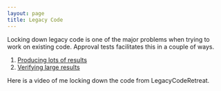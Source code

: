 ```yaml
---
layout: page
title: Legacy Code
---
```


Locking down legacy code is one of the major problems when trying to work on existing code. Approval tests facilitates this in a couple of ways.

1. [Producing lots of results](https://blog.approvaltests.org/2010/12/complete-unit-testing.html)
2. [Verifying large results](https://blog.approvaltests.org/2008/10/approval-tests-pictures-worth-1000.html)

Here is a video of me locking down the code from LegacyCodeRetreat.
